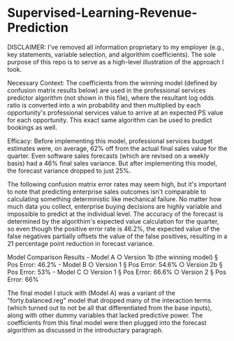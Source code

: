 # Supervised-Learning-Revenue-Prediction
DISCLAIMER: I've removed all information proprietary to my employer (e.g., key statements, variable selection, and algorithim coefficients). The sole purpose of this repo is to serve as a high-level illustration of the approach I took. 

Necessary Context:
The coefficients from the winning model (defined by confusion matrix results below) are used in the professional services predictor algorithm (not shown in this file), 
where the resultant log odds ratio is converted into a win probability and then multiplied by each opportunity's professional services value to arrive at an expected PS value for each opportunity. This exact same algorithm can be used to predict bookings as well.

Efficacy:
Before implementing this model, professional services budget estimates were, on average, 62% off from the actual final sales value for the quarter. Even software sales forecasts (which are revised on a weekly basis) had a 46% final sales variance. But after implementing this model, the forecast variance dropped to just 25%.

The following confusion matrix error rates may seem high, but it's important to note that predicting enterprise sales outcomes isn't comparable to calculating something deterministic like mechanical failure. No matter how much data you collect, enterprise buying decisions are highly variable and impossible to predict at the individual level. The accuracy of the forecast is determined by the algorithim's expected value calculation for the quarter, so even though the positive error rate is 46.2%, the expected value of the false negatives partially offsets the value of the false positives, resulting in a 21 percentage point reduction in forecast variance.  

Model Comparison Results
	- Model A
		○ Version 1b (the winning model)
			§ Pos Error: 46.2% 
	- Model B
		○ Version 1
			§ Pos Error: 54.6%
		○ Version 2b
			§ Pos Error: 53%
	- Model C
		○ Version 1
			§ Pos Error: 66.6%
		○ Version 2
			§ Pos Error: 66%


The final model I stuck with (Model A) was a variant of the "forty.balanced.reg" model that dropped many of the interaction terms (which turned out to not be all that differentiated from the base inputs), along with other dummy variables that lacked predictive power. The coefficients from this final model were then plugged into the forecast algorithim as discussed in the introductary paragraph.

